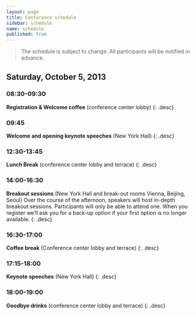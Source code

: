 ```yaml
---
layout: page
title: Conference schedule
sidebar: schedule
name: schedule
published: true
---
```


> The schedule is subject to change. All participants will be notified in advance.

## Saturday, October 5, 2013

### 08:30-09:30
**Registration & Welcome coffee** (conference center lobby)
{: .desc}

### 09:45
**Welcome and opening keynote speeches** (New York Hall)
{: .desc}

### 12:30-13:45
**Lunch Break** (conference center lobby and terrace)
{: .desc}

### 14:00-16:30
**Breakout sessions** (New York Hall and break-out rooms Vienna, Beijing, Seoul)
Over the course of the afternoon, speakers will host in-depth breakout sessions. Participants will only be able to attend one. When you register we’ll ask you for a back-up option if your first option is no longer available.
{: .desc}

### 16:30-17:00
**Coffee break** (Conference center lobby and terrace)
{: .desc}

### 17:15-18:00
**Keynote speeches** (New York Hall) 
{: .desc}

### 18:00-19:00
**Goodbye drinks** (conference center lobby and terrace)
{: .desc}
